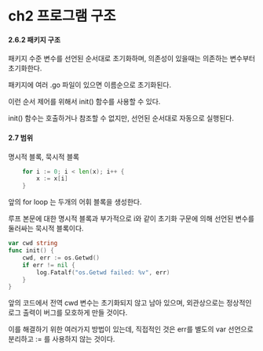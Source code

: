 # ch2 프로그램 구조

#### 2.6.2 패키지 구조

패키지 수준 변수를 선언된 순서대로 초기화하며, 의존성이 있을때는 의존하는 변수부터 초기화한다.

패키지에 여러 .go 파일이 있으면 이름순으로 초기화된다.

이런 순서 제어를 위해서 init() 함수를 사용할 수 있다.

init() 함수는 호출하거나 참조할 수 없지만, 선언된 순서대로 자동으로 실행된다.


#### 2.7 범위

명시적 블록, 묵시적 블록

```go
    for i := 0; i < len(x); i++ {
        x := x[i]
    }
```

앞의 for loop 는 두개의 어휘 블록을 생성한다.

루프 본문에 대한 명시적 블록과 부가적으로 i와 같이 초기화 구문에 의해 선언된 변수를 둘러싸는 묵시적 블록이다.

```go
var cwd string
func init() {
    cwd, err := os.Getwd()
    if err != nil {
        log.Fatalf("os.Getwd failed: %v", err)
    }
}
```

앞의 코드에서 전역 cwd 변수는 초기화되지 않고 남아 있으며, 외관상으로는 정상적인 로그 출력이 버그를 모호하게 만들 것이다.

이를 해결하기 위한 여러가지 방법이 있는데, 직접적인 것은 err를 별도의 var 선언으로 분리하고 := 를 사용하지 않는 것이다.

